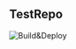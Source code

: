 ## TestRepo
![Build&Deploy](https://github.com/tobiasfaust/test/actions/workflows/BuildAndDeploy.yml/badge.svg)
